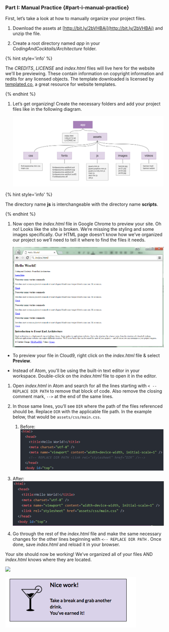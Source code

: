 ### Part I: Manual Practice {#part-i-manual-practice}

First, let’s take a look at how to manually organize your project files.

1.  Download the assets at [http://bit.ly/2bVHBAi](http://bit.ly/2bVHBAi) and unzip the file.

2.  Create a root directory named _app_ in your _CodingAndCocktails/Architecture_ folder.

  {% hint style='info' %}

  The _CREDITS_, _LICENSE_ and _index.html_ files will live here for the website we'll be previewing. These contain information on copyright information and redits for any licensed objects. The template downloaded is licensed by [templated.co](http://templated.co), a great resource for website templates.

  {% endhint %}

1.  Let’s get organizing! Create the necessary folders and add your project files like in the following diagram.

       ![](../assets/images/image06.png)

  {% hint style='info' %}

  The directory name **js** is interchangeable with the directory name **scripts**.

  {% endhint %}

1.  Now open the _index.html_ file in Google Chrome to preview your site. Oh no! Looks like the site is broken. We’re missing the styling and some images specifically. Our HTML page doesn’t know how we’ve organized our project so we’ll need to tell it where to find the files it needs.

       ![](../assets/images/image14.png)

<!--sec data-title="Cloud9: Preview" data-id="cloud9Preview" data-show=true data-collapse=true ces-->

- To preview your file in Cloud9, right click on the _index.html_ file & select **Preview**.

- Instead of Atom, you'll be using the built-in text editor in your workspace. Double-click on the _index.html_ file to open it in the editor.

<!--endsec-->

1.  Open _index.html_ in Atom and search for all the lines starting with ``< -- REPLACE DIR PATH``  to remove that block of code. Also remove the closing comment mark, ``-->`` at the end of the same lines.

2.  In those same lines, you’ll see  ``DIR`` where the path of the files referenced should be. Replace ``DIR`` with the applicable file path. In the example below, that would be ``assets/css/main.css``.

    1. Before:<br>
       ![](../assets/images/image02.png)

  2.  After:<br>
      ![](../assets/images/image01.png)

1.  Go through the rest of the _index.html_ file and make the same necessary changes for the other lines beginning with  ``<-- REPLACE DIR PATH`` . Once done, save _index.html_ and reload it in your browser.

Your site should now be working! We’ve organized all of your files AND _index.html_ knows where they are located.

![](../assets/images/image10.png)

![](../assets/images/7.png)

